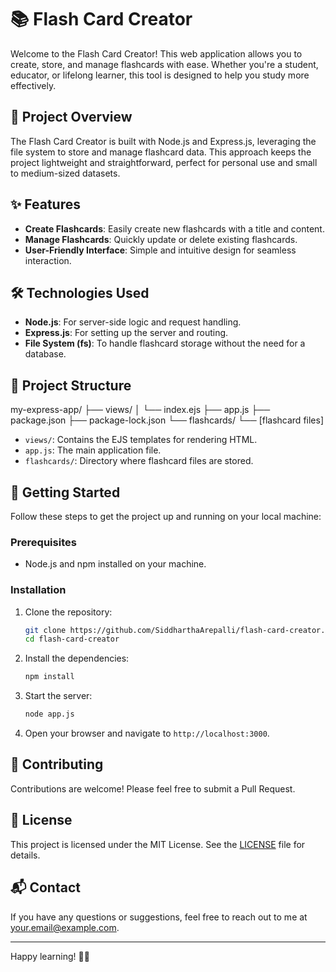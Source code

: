 # 📚 Flash Card Creator

Welcome to the Flash Card Creator! This web application allows you to create, store, and manage flashcards with ease. Whether you're a student, educator, or lifelong learner, this tool is designed to help you study more effectively.

## 🚀 Project Overview

The Flash Card Creator is built with Node.js and Express.js, leveraging the file system to store and manage flashcard data. This approach keeps the project lightweight and straightforward, perfect for personal use and small to medium-sized datasets.

## ✨ Features

- **Create Flashcards**: Easily create new flashcards with a title and content.
- **Manage Flashcards**: Quickly update or delete existing flashcards.
- **User-Friendly Interface**: Simple and intuitive design for seamless interaction.

## 🛠️ Technologies Used

- **Node.js**: For server-side logic and request handling.
- **Express.js**: For setting up the server and routing.
- **File System (fs)**: To handle flashcard storage without the need for a database.

## 📂 Project Structure

my-express-app/
├── views/
│ └── index.ejs
├── app.js
├── package.json
├── package-lock.json
└── flashcards/
└── [flashcard files]

- `views/`: Contains the EJS templates for rendering HTML.
- `app.js`: The main application file.
- `flashcards/`: Directory where flashcard files are stored.

## 🚀 Getting Started

Follow these steps to get the project up and running on your local machine:

### Prerequisites

- Node.js and npm installed on your machine.

### Installation

1. Clone the repository:
    ```sh
    git clone https://github.com/SiddharthaArepalli/flash-card-creator.git
    cd flash-card-creator
    ```

2. Install the dependencies:
    ```sh
    npm install
    ```

3. Start the server:
    ```sh
    node app.js
    ```

4. Open your browser and navigate to `http://localhost:3000`.

## 🤝 Contributing

Contributions are welcome! Please feel free to submit a Pull Request.

## 📝 License

This project is licensed under the MIT License. See the [LICENSE](LICENSE) file for details.

## 📬 Contact

If you have any questions or suggestions, feel free to reach out to me at [your.email@example.com](mailto:asiddhathagoud@gmail.com).

---

Happy learning! 📖✨
